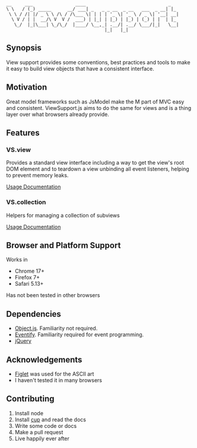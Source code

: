 	__     ___                ____                               _   
	\ \   / (_) _____      __/ ___| _   _ _ __  _ __   ___  _ __| |_ 
	 \ \ / /| |/ _ \ \ /\ / /\___ \| | | | '_ \| '_ \ / _ \| '__| __|
	  \ V / | |  __/\ V  V /  ___) | |_| | |_) | |_) | (_) | |  | |_ 
	   \_/  |_|\___| \_/\_/  |____/ \__,_| .__/| .__/ \___/|_|   \__|
	                                     |_|   |_|                   
 
        

## Synopsis

View support provides some conventions, best practices and tools to make it easy to build view objects that have a consistent interface.


## Motivation

Great model frameworks such as JsModel make the M part of MVC easy and consistent. ViewSupport.js aims to do the same for views and is a thing layer over what browsers already provide. 


## Features

### VS.view

Provides a standard view interface including a way to get the view's root DOM element and to teardown a view unbinding all event listeners, helping to prevent memory leaks.

[Usage Documentation](docs/VS.view.markdown) 	

### VS.collection

Helpers for managing a collection of subviews

[Usage Documentation](docs/VS.collection.markdown)

## Browser and Platform Support

Works in

* Chrome 17+
* Firefox 7+
* Safari 5.13+

Has not been tested in other browsers

## Dependencies

* [Object.js](https://github.com/sjltaylor/object.js). Familiarity not required.
* [Eventify](https://github.com/sjltaylor/eventify). Familiarity required for event programming.
* [jQuery](http://jquery.com)

## Acknowledgements

* [Figlet](http://www.figlet.org/) was used for the ASCII art
* I haven't tested it in many browsers

## Contributing

1. Install node
2. Install [cup](https://github.com/sjltaylor/cup) and read the docs
3. Write some code or docs
4. Make a pull request
5. Live happily ever after
















